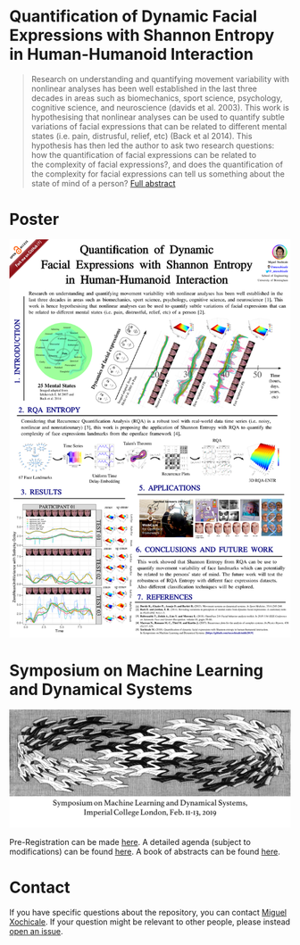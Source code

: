 # Quantification of Dynamic Facial Expressions with Shannon Entropy in Human-Humanoid Interaction
> Research on understanding and quantifying movement variability 
> with nonlinear analyses has been well established in the last three 
> decades in areas such as biomechanics, sport science, psychology, 
> cognitive science, and neuroscience (davids et al. 2003).
> This work is hypothesising that nonlinear analyses 
> can be used to quantify subtle variations of facial expressions 
> that can be related to different mental states 
> (i.e. pain, distrusful, relief, etc) (Back et al 2014).
> This hypothesis has then led the author to ask two research questions: 
> how the quantification of facial expressions can be related to  
> the complexity of facial expressions?, and 
> does the quantification of the complexity for facial expressions 
> can tell us something about the state of mind of a person?
[Full abstract](/docs/abstract/main.pdf)

# Poster
![poster](/docs/poster/main/poster.png)



# Symposium on Machine Learning and Dynamical Systems 
[![web](/docs/symposium/docs/swanshalfwidth.png)](https://sites.google.com/site/boumedienehamzi/symposium-on-machine-learning-for-dynamical-systems_2019)

Pre-Registration can be made [here](https://www.eventbrite.ca/e/symposium-on-machine-learning-and-dynamical-systems-tickets-49427524055). 
A detailed agenda (subject to modifications) can be found [here](https://drive.google.com/file/d/1rcx9VyuGGaAYxkWB3lI8mHAHrTrY5RwE/view). 
A book of abstracts can be found [here](https://docs.google.com/document/d/e/2PACX-1vQVLY_GQHlxrejesDgEGg1VIMXRwHo791N2wCl3oa67AlY9llI5Vaf8HRPe_TJjxqK2Aj6xl3YIQbNn/pub).


# Contact
If you have specific questions about the repository, you can contact
[Miguel Xochicale](mailto:perez.xochicaleATgmail.com?subject="[mlds2019]"). 
If your question might be relevant to other people, please instead [open an
issue](https://github.com/mxochicale/mlds2019/issues).


